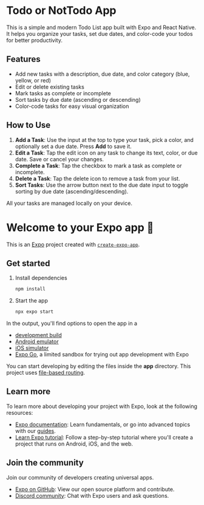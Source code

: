 # Todo or NotTodo App

This is a simple and modern Todo List app built with Expo and React Native. It helps you organize your tasks, set due dates, and color-code your todos for better productivity.

## Features

- Add new tasks with a description, due date, and color category (blue, yellow, or red)
- Edit or delete existing tasks
- Mark tasks as complete or incomplete
- Sort tasks by due date (ascending or descending)
- Color-code tasks for easy visual organization

## How to Use

1. **Add a Task**: Use the input at the top to type your task, pick a color, and optionally set a due date. Press **Add** to save it.
2. **Edit a Task**: Tap the edit icon on any task to change its text, color, or due date. Save or cancel your changes.
3. **Complete a Task**: Tap the checkbox to mark a task as complete or incomplete.
4. **Delete a Task**: Tap the delete icon to remove a task from your list.
5. **Sort Tasks**: Use the arrow button next to the due date input to toggle sorting by due date (ascending/descending).

All your tasks are managed locally on your device.

# Welcome to your Expo app 👋

This is an [Expo](https://expo.dev) project created with [`create-expo-app`](https://www.npmjs.com/package/create-expo-app).

## Get started

1. Install dependencies

   ```bash
   npm install
   ```

2. Start the app

   ```bash
   npx expo start
   ```

In the output, you'll find options to open the app in a

- [development build](https://docs.expo.dev/develop/development-builds/introduction/)
- [Android emulator](https://docs.expo.dev/workflow/android-studio-emulator/)
- [iOS simulator](https://docs.expo.dev/workflow/ios-simulator/)
- [Expo Go](https://expo.dev/go), a limited sandbox for trying out app development with Expo

You can start developing by editing the files inside the **app** directory. This project uses [file-based routing](https://docs.expo.dev/router/introduction).

## Learn more

To learn more about developing your project with Expo, look at the following resources:

- [Expo documentation](https://docs.expo.dev/): Learn fundamentals, or go into advanced topics with our [guides](https://docs.expo.dev/guides).
- [Learn Expo tutorial](https://docs.expo.dev/tutorial/introduction/): Follow a step-by-step tutorial where you'll create a project that runs on Android, iOS, and the web.

## Join the community

Join our community of developers creating universal apps.

- [Expo on GitHub](https://github.com/expo/expo): View our open source platform and contribute.
- [Discord community](https://chat.expo.dev): Chat with Expo users and ask questions.
